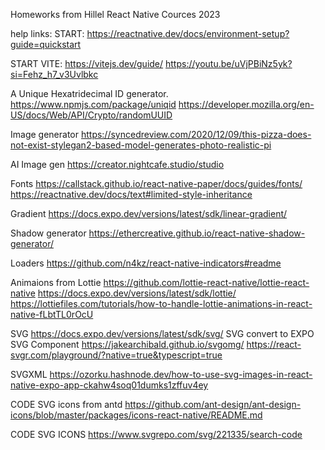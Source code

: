 Homeworks from Hillel React Native Cources 2023

help links:
START:
https://reactnative.dev/docs/environment-setup?guide=quickstart

START VITE:
https://vitejs.dev/guide/
https://youtu.be/uVjPBiNz5yk?si=Fehz_h7_v3Uvlbkc

A Unique Hexatridecimal ID generator.
https://www.npmjs.com/package/uniqid
https://developer.mozilla.org/en-US/docs/Web/API/Crypto/randomUUID

Image generator
https://syncedreview.com/2020/12/09/this-pizza-does-not-exist-stylegan2-based-model-generates-photo-realistic-pi

AI Image gen
https://creator.nightcafe.studio/studio

Fonts
https://callstack.github.io/react-native-paper/docs/guides/fonts/
https://reactnative.dev/docs/text#limited-style-inheritance

Gradient
https://docs.expo.dev/versions/latest/sdk/linear-gradient/

Shadow generator
https://ethercreative.github.io/react-native-shadow-generator/

Loaders
https://github.com/n4kz/react-native-indicators#readme

Animaions from Lottie
https://github.com/lottie-react-native/lottie-react-native
https://docs.expo.dev/versions/latest/sdk/lottie/
https://lottiefiles.com/tutorials/how-to-handle-lottie-animations-in-react-native-fLbtTL0rOcU

SVG
https://docs.expo.dev/versions/latest/sdk/svg/
SVG convert to EXPO SVG Component
https://jakearchibald.github.io/svgomg/
https://react-svgr.com/playground/?native=true&typescript=true

SVGXML
https://ozorku.hashnode.dev/how-to-use-svg-images-in-react-native-expo-app-ckahw4soq01dumks1zffuv4ey

CODE SVG icons from antd
https://github.com/ant-design/ant-design-icons/blob/master/packages/icons-react-native/README.md

CODE SVG ICONS
https://www.svgrepo.com/svg/221335/search-code
